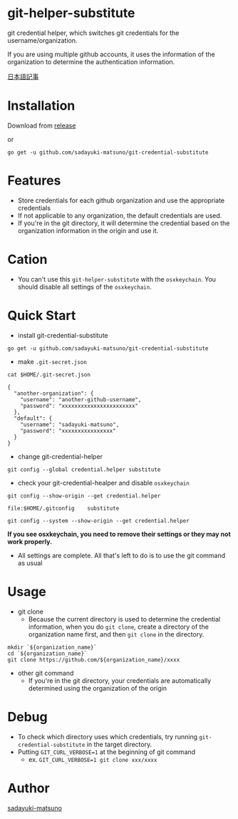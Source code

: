 # git-helper-substitute

git credential helper, which switches git credentials for the username/organization.

If you are using multiple github accounts, it uses the information of the organization to determine the authentication information.

[日本語記事](https://qiita.com/sadayuki-matsuno/items/8df9469d2914078827b4)

# Installation

Download from [release](https://github.com/sadayuki-matsuno/git-credential-substitute/releases)

or 

```
go get -u github.com/sadayuki-matsuno/git-credential-substitute
```

# Features

- Store credentials for each github organization and use the appropriate credentials
- If not applicable to any organization, the default credentials are used.
- If you're in the git directory, it will determine the credential based on the organization information in the origin and use it.

# Cation

- You can't use this `git-helper-substitute` with the `osxkeychain`. You should disable all settings of the `osxkeychain`.

# Quick Start

- install git-credential-substitute

```
go get -u github.com/sadayuki-matsuno/git-credential-substitute
```

- make `.git-secret.json`

```
cat $HOME/.git-secret.json

{
  "another-organization": {
    "username": "another-github-username",
    "password": "xxxxxxxxxxxxxxxxxxxxxxx"
  },
  "default": {
    "username": "sadayuki-matsuno",
    "password": "xxxxxxxxxxxxxxxx"
  }
}
```

- change git-credential-helper

```
git config --global credential.helper substitute
```

- check your git-credential-healper and disable `osxkeychain`

```
git config --show-origin --get credential.helper

file:$HOME/.gitconfig    substitute
```

```
git config --system --show-origin --get credential.helper
```

**If you see osxkeychain, you need to remove their settings or they may not work properly.**

- All settings are complete. All that's left to do is to use the git command as usual

# Usage

- git clone
    - Because the current directory is used to determine the credential information, when you do `git clone`, create a directory of the organization name first, and then `git clone` in the directory.

```
mkdir `${organization_name}`
cd `${organization_name}`
git clone https://github.com/${organization_name}/xxxx
```

- other git command
    - If you're in the git directory, your credentials are automatically determined using the organization of the origin

# Debug

- To check which directory uses which credentials, try running `git-credential-substitute` in the target directory.
- Putting `GIT_CURL_VERBOSE=1` at the beginning of git command 
    - ex.  `GIT_CURL_VERBOSE=1 git clone xxx/xxxx`

# Author

[sadayuki-matsuno](https://github.com/sadayuki-matsuno)
